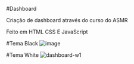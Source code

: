 #Dashboard

Criação de dashboard através do curso do ASMR

Feito em HTML CSS E JavaScript

#Tema Black
![image](https://github.com/Ediiney/Dashboard-1/assets/54506695/bb217db2-def4-4298-b00d-746f5ba47c57)

#Tema White
![dashboard-w1](https://github.com/Ediiney/Dashboard-1/assets/54506695/6d00454b-d725-43e8-82ef-555c4cc3270f)


